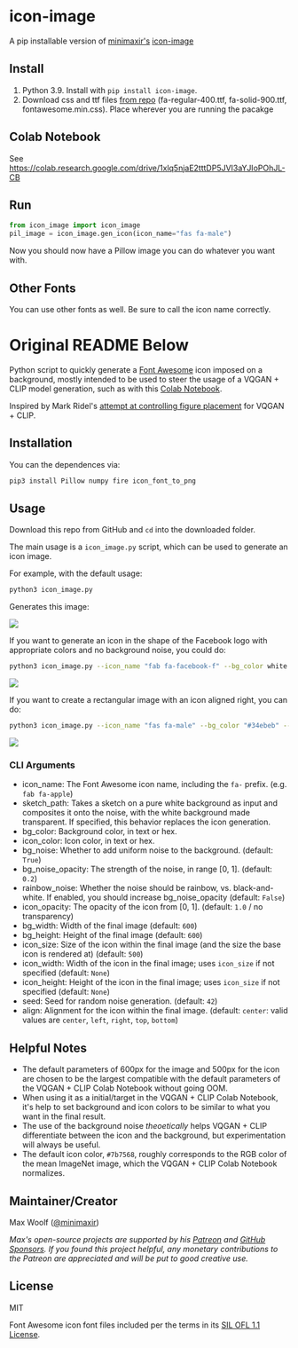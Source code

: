 # icon-image

A pip installable version of [minimaxir's](https://github.com/minimaxir) [icon-image](https://github.com/minimaxir/icon-image) 

## Install 
1. Python 3.9. Install with `pip install icon-image`.
1. Download css and ttf files [from repo](https://github.com/rogerfitz/icon-image/tree/master/icon_image) (fa-regular-400.ttf, fa-solid-900.ttf, fontawesome.min.css). Place wherever you are running the pacakge

## Colab Notebook
See https://colab.research.google.com/drive/1xlq5njaE2tttDP5JVI3aYJIoPOhJL-CB 

## Run
```python
from icon_image import icon_image
pil_image = icon_image.gen_icon(icon_name="fas fa-male")
```
Now you should now have a Pillow image you can do whatever you want with.

## Other Fonts
You can use other fonts as well. Be sure to call the icon name correctly. 

# Original README Below
Python script to quickly generate a [Font Awesome](https://fontawesome.com/) icon imposed on a background, mostly intended to be used to steer the usage of a VQGAN + CLIP model generation, such as with this [Colab Notebook](https://colab.research.google.com/drive/1Foi0mCSE6NrW9oI3Fhni7158Krz4ZXdH?usp=sharing).

Inspired by Mark Ridel's [attempt at controlling figure placement](https://twitter.com/mark_riedl/status/1421282588791132161) for VQGAN + CLIP.

## Installation

You can the dependences via:

```sh
pip3 install Pillow numpy fire icon_font_to_png
```

## Usage

Download this repo from GitHub and `cd` into the downloaded folder.

The main usage is a `icon_image.py` script, which can be used to generate an icon image.

For example, with the default usage:

```sh
python3 icon_image.py
```

Generates this image:

![](demo1.png)

If you want to generate an icon in the shape of the Facebook logo with appropriate colors and no background noise, you could do:

```sh
python3 icon_image.py --icon_name "fab fa-facebook-f" --bg_color white --icon_color "#4267B2" --bg_noise False
```

![](demo2.png)

If you want to create a rectangular image with an icon aligned right, you can do:

```sh
python3 icon_image.py --icon_name "fas fa-male" --bg_color "#34ebeb" --bg_width 480 --bg_height 360 --icon_size 300 --align "right"
```

![](demo3.png)

### CLI Arguments

- icon_name: The Font Awesome icon name, including the `fa-` prefix. (e.g. `fab fa-apple`)
- sketch_path: Takes a sketch on a pure white background as input and composites it onto the noise, with the white background made transparent. If specified, this behavior replaces the icon generation.
- bg_color: Background color, in text or hex.
- icon_color: Icon color, in text or hex.
- bg_noise: Whether to add uniform noise to the background. (default: `True`)
- bg_noise_opacity: The strength of the noise, in range [0, 1]. (default: `0.2`)
- rainbow_noise: Whether the noise should be rainbow, vs. black-and-white. If enabled, you should increase bg_noise_opacity (default: `False`)
- icon_opacity: The opacity of the icon from [0, 1]. (default: `1.0` / no transparency)
- bg_width: Width of the final image (default: `600`)
- bg_height: Height of the final image (default: `600`)
- icon_size: Size of the icon within the final image (and the size the base icon is rendered at) (default: `500`)
- icon_width: Width of the icon in the final image; uses `icon_size` if not specified (default: `None`)
- icon_height: Height of the icon in the final image; uses `icon_size` if not specified (default: `None`)
- seed: Seed for random noise generation. (default: `42`)
- align: Alignment for the icon within the final image. (default: `center`: valid values are `center`, `left`, `right`, `top`, `bottom`)

## Helpful Notes

- The default parameters of 600px for the image and 500px for the icon are chosen to be the largest compatible with the default parameters of the VQGAN + CLIP Colab Notebook without going OOM.
- When using it as a initial/target in the VQGAN + CLIP Colab Notebook, it's help to set background and icon colors to be similar to what you want in the final result.
- The use of the background noise _theoetically_ helps VQGAN + CLIP differentiate between the icon and the background, but experimentation will always be useful.
- The default icon color, `#7b7568`, roughly corresponds to the RGB color of the mean ImageNet image, which the VQGAN + CLIP Colab Notebook normalizes.

## Maintainer/Creator

Max Woolf ([@minimaxir](https://minimaxir.com))

_Max's open-source projects are supported by his [Patreon](https://www.patreon.com/minimaxir) and [GitHub Sponsors](https://github.com/sponsors/minimaxir). If you found this project helpful, any monetary contributions to the Patreon are appreciated and will be put to good creative use._

## License

MIT

Font Awesome icon font files included per the terms in its [SIL OFL 1.1 License](https://scripts.sil.org/cms/scripts/page.php?site_id=nrsi&id=OFL).
